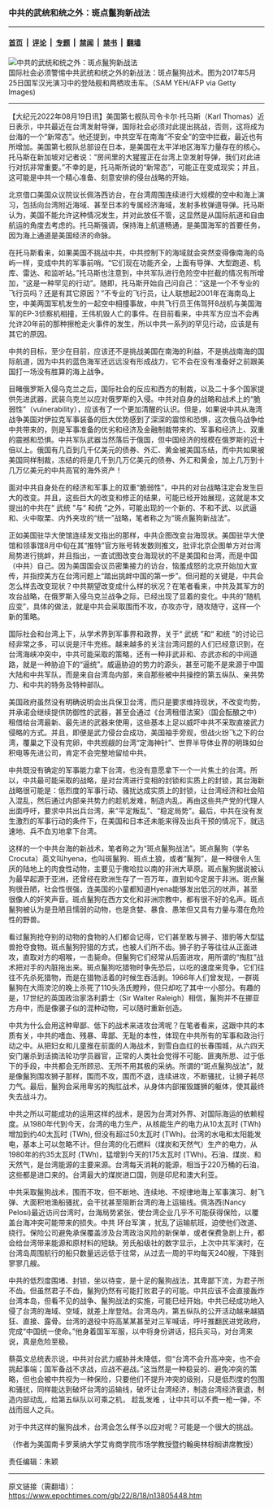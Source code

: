 ### 中共的武统和统之外：斑点鬣狗新战法

---

#### [首页](../../../..?n13805448) &nbsp;|&nbsp; [评论](../../../../../epoch-comment?n13805448) &nbsp;|&nbsp; [专题](../../../../../epoch-special?n13805448) &nbsp;|&nbsp; [禁闻](../../../../../epoch-news?n13805448) &nbsp;|&nbsp; [禁书](../../../../../books?n13805448) &nbsp;|&nbsp; [翻墙](https://github.com/gfw-breaker/nogfw/blob/master/README.md?n13805448)


<div><img alt="中共的武统和统之外：斑点鬣狗新战法" class="attachment-djy_600_400 size-djy_600_400 wp-post-image" src="https://i.epochtimes.com/assets/uploads/2022/08/id13805462-Taiwan-straight-GettyImages-688031034-for-Selling-980-and-BW-698-600x400.jpg"/>
<div class="caption">
 国际社会必须警惕中共武统和统之外的新战法：斑点鬣狗战术。图为2017年5月25日国军汉光演习中的登陆舰和两栖攻击车。（SAM YEH/AFP via Getty Images)
</div></div><hr/><div class="post_content" id="artbody" itemprop="articleBody">
 <!-- article content begin -->
 <p>
  【大纪元2022年08月19日讯】美国第七舰队司令卡尔‧托马斯（Karl Thomas）近日表示，中共最近在台湾发射导弹，国际社会必须对此提出挑战，否则，这将成为台海的一个“新常态”。他还提到，中共空军在南海“不安全”的空中拦截，最近也有所增加。美国第七舰队总部设在日本，是美国在太平洋地区海军力量存在的核心。托马斯在新加坡对记者说：“房间里的大猩猩正在台湾上空发射导弹，我们对此进行对抗非常重要。”不幸的是，托马斯所说的“新常态”，可能正在变成现实；并且，这可能是中共一个精心准备、刻意安排的侵台战略的开始。
 </p>
 <p>
  北京借口美国众议院议长佩洛西访台，在台湾周围连续进行大规模的空中和海上演习，包括向台湾附近海域、甚至日本的专属经济海域，发射多枚弹道导弹。托马斯认为，美国不能允许这种情况发生，并对此放任不管，这显然是从国际航道和自由航运的角度去考虑的。托马斯强调，保持海上航道畅通，是美国海军的首要任务，因为海上通道是美国经济的命脉。
 </p>
 <p>
  在托马斯看来，如果美国不挑战中共，中共控制下的海域就会突然变得像南海的岛屿一样，变成中共的军事前哨。“它们现在功能齐全，上面有导弹、大型跑道、机库、雷达、和监听站。”托马斯也注意到，中共军队进行危险空中拦截的情况有所增加，“这是一种罕见的行动”。随即，托马斯开始自己问自己：“这是一个不专业的飞行员吗？还是有其它原因？”不专业的飞行员，让人联想起2001年在海南岛上空，中美两国军机发生的一起空中相撞事故，中共飞行员王伟驾歼8战机与美国海军的EP-3侦察机相撞，王伟机毁人亡的事件。在目前看来，中共军方应当不会再允许20年前的那种擦枪走火事件的发生，所以中共一系列的罕见行动，应该是有其它的原因。
 </p>
 <p>
  中共的目标，至少在目前，应该还不是挑战美国在南海的利益，不是挑战南海的国际航道，因为中共的蓝色海军还远远没有形成战力，它不会在没有准备好之前跟美国打一场没有胜算的海上战争。
 </p>
 <p>
  目睹俄罗斯入侵乌克兰之后，国际社会的反应和西方的制裁，以及二十多个国家提供先进武器，武装乌克兰以应对俄罗斯的入侵。中共对自身的战略和战术上的“脆弱性”（vulnerability），应该有了一个更加清醒的认识。但是，如果说中共从海湾战争美国对伊拉克军事装备的巨大优势感到了深深的震惊和恐惧，这次俄乌战争给中共带来的，则是军事准备的优劣和经济及金融制裁带来的、军事和经济上、双重的震撼和恐惧。中共军队武器当然落后于俄国，但中国经济的规模在俄罗斯的近十倍以上。俄国有几百到几千亿美元的债券、外汇、黄金被美国冻结，而中共如果被美国同样制裁，冻结的将是几千到几万亿美元的债券、外汇和黄金，加上几万到十几万亿美元的中共高官的海外资产！
 </p>
 <p>
  面对中共自身处在的经济和军事上的双重“脆弱性”，中共的对台战略注定会发生巨大的改变。并且，这些巨大的改变和修正的结果，可能已经开始展现，这就是本文提出的中共在“
  <ok href="https://www.epochtimes.com/gb/tag/%E6%AD%A6%E7%BB%9F.html">
   武统
  </ok>
  ”与“
  <ok href="https://www.epochtimes.com/gb/tag/%E5%92%8C%E7%BB%9F.html">
   和统
  </ok>
  ”之外，可能出现的一个新的、不和不武、以武逼和、火中取栗、内外夹攻的“统一”战略，笔者称之为“斑点鬣狗新战法”。
 </p>
 <p>
  正如美国驻华大使馆连续发文指出的那样，中共企图改变台海现状。美国驻华大使馆和领事馆8月中旬在其“推特”官方账号转发数则推文，批评北京企图单方对台湾局势进行挑衅，并且指出，一直试图改变台海现状的不是美国和台湾，而是中国（中共）自己。因为美国国会议员密集接力的访台，恼羞成怒的北京开始加大宣传，并指控美方在台湾问题上“踏出挑衅中国的第一步”。但问题的关键是，中共会怎么样去改变现状？中共期望改变成什么样的状况？在笔者看来，中共及其军方的攻台战略，在俄罗斯入侵乌克兰战争之际，已经出现了显着的变化。中共的“随机应变”，具体的做法，就是中共会采取围而不攻，亦攻亦守，随攻随守，这样一个新的策略。
 </p>
 <p>
  国际社会和台湾上下，从学术界到军事界和政界，关于“
  <ok href="https://www.epochtimes.com/gb/tag/%E6%AD%A6%E7%BB%9F.html">
   武统
  </ok>
  ”和“
  <ok href="https://www.epochtimes.com/gb/tag/%E5%92%8C%E7%BB%9F.html">
   和统
  </ok>
  ”的讨论已经非常之多，可以说是汗牛充栋。越来越多的关注台湾问题的人们已经意识到，在台湾海峡冲突中，中共可能采取的策略，还有一种非武非和、亦武亦和的中间道路，就是一种胁迫下的“逼统”。威逼胁迫的势力的源头，甚至可能不是来源于中国大陆和中共军队，而是来自台湾岛内部，来自那些被中共操控的第五纵队、亲共势力、和中共的特务及特种部队。
 </p>
 <p>
  美国政府虽然没有明确说明会出兵保卫台湾，而只是要求维持现状，不改变均势，并承诺会继续提供防御性的武器，甚至会通过《台湾租借法案》（国会酝酿之中）租借给台湾最新、最先进的武器来使用，这些基本上足以威吓中共不采取直接武力侵略的方式。并且，即便是武力侵台会成功，美国袖手旁观，但战火纷飞之下的台湾，覆巢之下没有完卵，中共觊觎的台湾“定海神针”、世界半导体业界的明珠如台积电等先进公司，肯定不会完整地留给中共。
 </p>
 <p>
  中共既没有确定的军事能力拿下台湾，也没有意愿拿下一个一片焦土的台湾。所以，中共最可能采取的战略，是对台湾进行变相的封锁和实质上的封锁，其台海新战略很可能是：低烈度的军事行动、骚扰达成实质上的封锁，让台湾经济和社会陷入混乱，然后通过内部亲共势力的趁机发难，制造内乱，再由这些共产党的代理人出面呼吁，要求中共出兵台湾，来“平定叛乱”、“稳定局势”。最后，中共在没有发生激烈的军事行动的条件下，在美国和日本还未能来得及出兵干预的情况下，就迅速地、兵不血刃地拿下台湾。
 </p>
 <p>
  这样的一个中共台海的新战术，笔者称之为“斑点鬣狗战法”。斑点鬣狗（学名Crocuta）英文叫hyena，也叫斑鬣狗、斑点土狼，或者“鬣狗”，是一种很令人生厌的陆地上的肉食性动物，主要见于撒哈拉以南的非洲大草原。斑点鬣狗据说被认为最早起源于亚洲，还曾经在欧洲生存了一百万年，直到如今定居于非洲。斑点鬣狗很丑陋，社会性很强，连美国的小童都知道Hyena能够发出低沉的吠声，甚至很像人的奸笑声音。斑点鬣狗在西方文化和非洲宗教中，都有很不好的名声。斑点鬣狗被认为是丑陋且懦弱的动物，也是贪婪、暴食、愚笨但又具有力量与潜在危险性的野兽。
 </p>
 <p>
  看过鬣狗抢夺别的动物的食物的人们都会记得，它们甚至敢与狮子、猎豹等大型猛兽抢夺食物。斑点鬣狗狩猎的方式，也被人们所不齿。狮子豹子等往往从正面进攻，直取对方的咽喉，一击毙命。但鬣狗它们经常从后面进攻，用所谓的“掏肛”战术把对手的内脏拖出来。斑点鬣狗吃猎物时争先恐后，以吃的速度来竞争，它们往往不先杀死猎物，而是在猎物活着的时候生吞活剥。1966年人们曾发现，一群斑鬣狗在大雨滂沱的晚上杀死了110头汤氏瞪羚，但只却吃了其中一小部分。有趣的是，17世纪的英国政治家洛利爵士（Sir Walter Raleigh）相信，鬣狗并不在挪亚方舟中，而是像骡子似的混种动物，可以随时重新创造。
 </p>
 <p>
  中共为什么会用这种卑鄙、低下的战术来进攻台湾呢？在笔者看来，这跟中共的本质有关，中共的嗜血、残暴、卑鄙、无耻的本性，体现在中共所有的军事和政治行动之中。从把妇女和儿童推在前面的人海战术，到雪白血红的长春围城，从六四天安门屠杀到活摘法轮功学员器官，正常的人类社会觉得不可能、匪夷所思、过于低下的手段，中共都会无所顾忌、无所不用其极的采纳。所谓的“斑点鬣狗战法”，就是像鬣狗围攻狮子那样，围而不攻，围而不退，连续进攻，不断骚扰，让狮子耗尽力气。最后，鬣狗会采用卑劣的掏肛战术，从身体内部摧毁雄狮的躯体，使其最终失去战斗力。
 </p>
 <p>
  中共之所以可能成功的运用这样的战术，是因为台湾对外界、对国际海运的依赖程度。从1980年代到今天，台湾的电力生产，从核能生产的电力从10太瓦时 (TWh)增加到约40太瓦时 (TWh), 但没有超过50太瓦时 (TWh)。台湾的水电和太阳能发电，基本上可以忽略不计。但台湾的化石燃料（煤炭和天然气）生产的电力，从1980年的约35太瓦时 (TWh)，猛增到今天的175太瓦时 (TWh)。石油、煤炭、和天然气，是台湾能源的主要来源。台湾每天消耗的能源，相当于220万桶的石油，这些都是进口来的。台湾最大的煤炭进口国，则是印尼和澳大利亚。
 </p>
 <p>
  中共采取鬣狗战术，围而不攻，但不断地、连续地、不规律地海上军事演习、射飞弹、大面积地渔船骚扰，会干扰甚至阻断台湾的海上运输线。佩洛西(Nancy Pelosi)最近访问台湾时，台海局势紧张，使台湾企业几乎不可能获得保险，以覆盖台海冲突可能带来的损失。中共
  <ok href="https://www.epochtimes.com/gb/tag/%E7%8E%AF%E5%8F%B0%E5%86%9B%E6%BC%94.html">
   环台军演
  </ok>
  ，扰乱了运输航班，迫使他们改道、绕行。保险公司避免承保覆盖涉及台湾政治风险的新保单，或者保费急剧上升，都会给台湾带来能源和原材料的短缺。劳氏船级社的数字显示，上次中共军演时，在台湾岛周围航行的船只数量远远低于往常，从过去一周的平均每天240艘，下降到寥寥几艘。
 </p>
 <p>
  中共的低烈度围堵、封锁，坐以待变，是十足的鬣狗战法，其卑鄙下流，为君子所不齿。但虽然君子不齿，鬣狗仍然有可能打败君子的可能。中共应该不会直接轰炸台湾本岛，但看不见的战争、鬣狗战法的实施，可能巳经开始。中共已经成功地入侵了台湾的海域、空域，就差上岸登陆。台湾岛内，第五纵队的公开活动越来越猖狂、直接、露骨。台湾的退役中将高某某甚至对三军喊话，呼吁推翻民进党政府，完成“中国统一使命。”他身着国军军服，以中将身份讲话，招兵买马，对台湾来说，真是危险至极。
 </p>
 <p>
  蔡英文总统表示说，中共对台武力威胁并未降低，但“台湾不会升高冲突，也不会挑起事端；国军备战不求战，应战不避战。”这当然是一种稳妥的、避免冲突的策略，但也会被中共视为一种保险，只要他们不提升冲突的级别，只是低烈度的包围和骚扰，同样能达到破坏台湾的运输线，破坏让台湾经济，制造台湾经济衰退，制造内部动乱，给第五纵队以可乘之机，
  <ok href="https://www.epochtimes.com/gb/tag/%E8%B6%81%E4%B9%B1%E5%8F%91%E9%9A%BE.html">
   趁乱发难
  </ok>
  ，让中共可以不费一枪一弹，不战而屈人之兵。
 </p>
 <p>
  对于中共这样的鬣狗战术，台湾会怎么样予以应对呢？可能是一个很大的挑战。
 </p>
 <p>
  （作者为美国南卡罗莱纳大学艾肯商学院市场学教授暨约翰奥林棕榈讲席教授）
 </p>
 <p>
  责任编辑：朱颖
 </p>
 <!-- article content end -->
 <div id="below_article_ad">
 </div>
</div>


---

原文链接（需翻墙）：https://www.epochtimes.com/gb/22/8/18/n13805448.htm